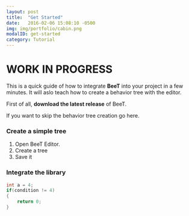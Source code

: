 ```yaml
---
layout: post
title:  "Get Started"
date:   2016-02-06 15:08:10 -0500
img: img/portfolio/cabin.png
modalID: get-started
category: Tutorial
---
```


# WORK IN PROGRESS

This is a quick guide of how to integrate **BeeT** into your project in a few minutes. It will aslo teach how to create a behavior tree with the editor.

First of all, **download the latest release** of BeeT.

If you want to skip the behavior tree creation go here.


### Create a simple tree

1. Open BeeT Editor.
2. Create a tree
3. Save it

### Integrate the library

```cpp
int a = 4; 
if(condition != 4)
{
    return 0;
}
```
